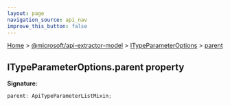 ```yaml
---
layout: page
navigation_source: api_nav
improve_this_button: false
---
```



[Home](./index.md) &gt; [@microsoft/api-extractor-model](./api-extractor-model.md) &gt; [ITypeParameterOptions](./api-extractor-model.itypeparameteroptions.md) &gt; [parent](./api-extractor-model.itypeparameteroptions.parent.md)

## ITypeParameterOptions.parent property

<b>Signature:</b>

```typescript
parent: ApiTypeParameterListMixin;
```
